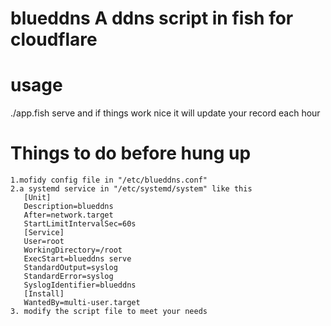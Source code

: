blueddns
A ddns script in fish for cloudflare
========
# usage
  ./app.fish serve
  and if things work nice it will update your record each hour
# Things to do before hung up
 ```
 1.mofidy config file in "/etc/blueddns.conf"
 2.a systemd service in "/etc/systemd/system" like this
    [Unit]
    Description=blueddns
    After=network.target
    StartLimitIntervalSec=60s
    [Service]
    User=root
    WorkingDirectory=/root
    ExecStart=blueddns serve
    StandardOutput=syslog
    StandardError=syslog
    SyslogIdentifier=blueddns
    [Install]
    WantedBy=multi-user.target
 3. modify the script file to meet your needs
 ```
